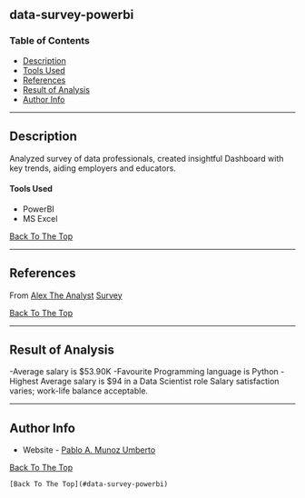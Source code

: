 ## data-survey-powerbi

### Table of Contents

- [Description](#description)
- [Tools Used](#tools-used)
- [References](#references)
- [Result of Analysis](#result-of-analysis)
- [Author Info](#author-info)

---

## Description

Analyzed survey of data professionals, created insightful Dashboard with key trends, aiding employers and educators.

#### Tools Used

- PowerBI
- MS Excel

[Back To The Top](#data-survey-powerbi)

---

## References

From [Alex The Analyst](https://www.youtube.com/watch?v=pixlHHe_lNQ&feature=youtu.be)
[Survey](https://s.surveyplanet.com/i8rxfmwf)

[Back To The Top](#data-survey-powerbi)

---



## Result of Analysis

-Average salary is $53.90K
-Favourite Programming language is Python
-Highest Average salary is $94 in a Data Scientist role
Salary satisfaction varies; work-life balance acceptable.

---

## Author Info

- Website - [Pablo A. Munoz Umberto](https://www.linkedin.com/in/pmunozumb/)

[Back To The Top](#data-survey-powerbi)

```
[Back To The Top](#data-survey-powerbi)
